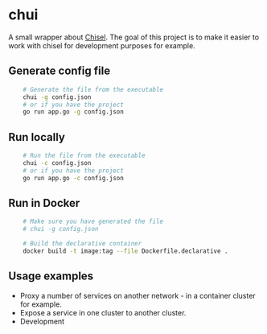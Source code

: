 # chui
A small wrapper about <a href="https://github.com/jpillora/chisel">Chisel</a>. The goal of this project is to make it easier to work with chisel for development purposes for example.

## Generate config file
```bash
    # Generate the file from the executable
    chui -g config.json
    # or if you have the project
    go run app.go -g config.json
```

## Run locally
```bash
    # Run the file from the executable
    chui -c config.json
    # or if you have the project
    go run app.go -c config.json
```

## Run in Docker
```bash
    # Make sure you have generated the file
    # chui -g config.json

    # Build the declarative container
    docker build -t image:tag --file Dockerfile.declarative .
```

## Usage examples
- Proxy a number of services on another network - in a container cluster for example.
- Expose a service in one cluster to another cluster.
- Development

